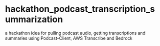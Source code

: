 # hackathon_podcast_transcription_summarization
a hackathon idea for pulling podcast audio, getting transcriptions and summaries using Podcast-Client, AWS Transcribe and Bedrock
